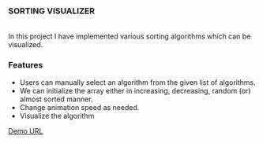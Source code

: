 ### SORTING VISUALIZER

<br />
In this project I have implemented various sorting algorithms which can be visualized.

### Features

<ul>
<li>
Users can manually select an algorithm from the given list of algorithms.
</li>
<li>
We can initialize the array either in increasing, decreasing, random (or) almost sorted manner.
</li>
<li>
Change animation speed as needed.
</li>
<li>
Visualize the algorithm
</li>
</ul>

[Demo URL](https://uppeabhishek.github.io/sorting-visualizer/)
